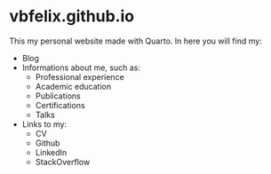 # vbfelix.github.io

This my personal website made with Quarto. In here you will find my:

-   Blog
-   Informations about me, such as:
    -   Professional experience
    -   Academic education
    -   Publications
    -   Certifications
    -   Talks
-   Links to my:
    -   CV
    -   Github
    -   LinkedIn
    -   StackOverflow
